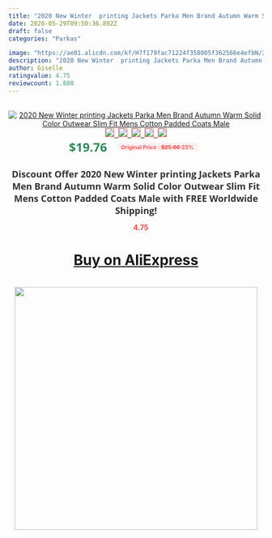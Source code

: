 ```yaml
---
title: "2020 New Winter  printing Jackets Parka Men Brand Autumn Warm Solid Color Outwear Slim Fit Mens Cotton Padded Coats Male"
date: 2020-05-29T09:50:36.892Z
draft: false
categories: "Parkas"

image: "https://ae01.alicdn.com/kf/H7f179fac71224f358005f362566e4efbN/2020-New-Winter-printing-Jackets-Parka-Men-Brand-Autumn-Warm-Solid-Color-Outwear-Slim-Fit-Mens.jpg"
description: "2020 New Winter  printing Jackets Parka Men Brand Autumn Warm Solid Color Outwear Slim Fit Mens Cotton Padded Coats Male"
author: Giselle
ratingvalue: 4.75
reviewcount: 1.888
---
```

<br>
<div style="text-align: center;">
<a href="https://s.click.aliexpress.com/e/_9ihvnX" target="_blank" rel="nofollow noopener noreferrer"><img alt="2020 New Winter  printing Jackets Parka Men Brand Autumn Warm Solid Color Outwear Slim Fit Mens Cotton Padded Coats Male" class="magnifier-image" src="https://ae01.alicdn.com/kf/H7f179fac71224f358005f362566e4efbN/2020-New-Winter-printing-Jackets-Parka-Men-Brand-Autumn-Warm-Solid-Color-Outwear-Slim-Fit-Mens.jpg_640x640.jpg">
<br>
<img style="border:1px solid salmon" src="https://ae01.alicdn.com/kf/H7f179fac71224f358005f362566e4efbN/2020-New-Winter-printing-Jackets-Parka-Men-Brand-Autumn-Warm-Solid-Color-Outwear-Slim-Fit-Mens.jpg_120x120.jpg">&nbsp;&nbsp;<img style="border:1px solid salmon" src="https://ae01.alicdn.com/kf/Hf1262938e5f44cbcb2ae85956a2ef5389/2020-New-Winter-printing-Jackets-Parka-Men-Brand-Autumn-Warm-Solid-Color-Outwear-Slim-Fit-Mens.jpg_120x120.jpg">&nbsp;&nbsp;<img style="border:1px solid salmon" src="https://ae01.alicdn.com/kf/H8ed40a730c514675b218d61eb2ce05fcT/2020-New-Winter-printing-Jackets-Parka-Men-Brand-Autumn-Warm-Solid-Color-Outwear-Slim-Fit-Mens.jpg_120x120.jpg">&nbsp;&nbsp;<img style="border:1px solid salmon" src="https://ae01.alicdn.com/kf/H202f16b5a9414fbfbf86ac155026108be/2020-New-Winter-printing-Jackets-Parka-Men-Brand-Autumn-Warm-Solid-Color-Outwear-Slim-Fit-Mens.jpg_120x120.jpg">&nbsp;&nbsp;<img style="border:1px solid salmon" src="https://ae01.alicdn.com/kf/Hd0a43eccb57d40a0aa5d3328a5fd9c97b/2020-New-Winter-printing-Jackets-Parka-Men-Brand-Autumn-Warm-Solid-Color-Outwear-Slim-Fit-Mens.jpg_120x120.jpg"></a></div><br0>
<div style="text-align: center;"><span style="background-color: white; border: 0px; box-sizing: border-box; color: seagreen; display: inline-block; font-family: &quot;open sans&quot; , &quot;arial&quot; , &quot;helvetica&quot; , sans-serif , &quot;heiti&quot;; font-size: 24px; font-stretch: inherit; font-weight: 700; line-height: inherit; margin: 0px 10px 0px 0px; padding: 0px; vertical-align: middle;">$19.76 </span>
<span style="background: rgb(255 , 241 , 241); border-radius: 3px; border: 0px; box-sizing: border-box; color: #ff4747; display: inline-block; font-family: inherit; font-size: 12px; font-stretch: inherit; font-style: inherit; font-variant: inherit; font-weight: 600; line-height: inherit; margin: 0px; padding: 2px 5px; transform: scale(0.9); vertical-align: middle;">Original Price : <b style="text-decoration: line-through;">$25.66 </b> 23%&nbsp;&nbsp;</span></div>
<h1 style="color: #333333; display: inline-block; font-family: &quot;open sans&quot; , &quot;arial&quot; , &quot;helvetica&quot; , sans-serif , &quot;heiti&quot;; font-size: 18px; font-stretch: inherit; font-weight: 700; text-align: center;">Discount Offer 2020 New Winter  printing Jackets Parka Men Brand Autumn Warm Solid Color Outwear Slim Fit Mens Cotton Padded Coats Male with FREE Worldwide Shipping!</h1>
<div style="color: #ff4747; text-align: center;">
<img src="https://4.bp.blogspot.com/-M0ZcTcb-5uY/XleCXlxnR4I/AAAAAAAAAEc/OrjgMkXV1oMQFaCRZj5HQwOCBcu3w1FegCPcBGAYYCw/s1600/star.png" style="height: 15px;">&nbsp;<b>4.75</b></div>
<div class="button_cont" align="center"><a class="buynow_a" href="https://s.click.aliexpress.com/e/_9ihvnX" target="_blank" rel="nofollow noopener noreferrer"><H1>Buy on AliExpress</H1></a></div><br>
<div class="separator" style="clear: both; text-align: center;">
<img src="https://lh3.googleusercontent.com/-pTy5HemUv9M/XlePHvY0dAI/AAAAAAAAAE4/0nX5iRUoIWY8eMW9Dpxeirr157OZliDIgCLcBGAsYHQ/s1600/badge.gif" width="480">
</div>
